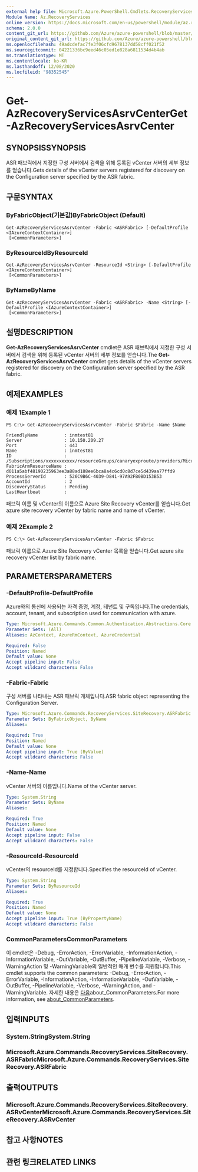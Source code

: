 ```yaml
---
external help file: Microsoft.Azure.PowerShell.Cmdlets.RecoveryServices.SiteRecovery.dll-Help.xml
Module Name: Az.RecoveryServices
online version: https://docs.microsoft.com/en-us/powershell/module/az.recoveryservices/get-azrecoveryservicesasrvcenter
schema: 2.0.0
content_git_url: https://github.com/Azure/azure-powershell/blob/master/src/RecoveryServices/RecoveryServices/help/Get-AzRecoveryServicesAsrvCenter.md
original_content_git_url: https://github.com/Azure/azure-powershell/blob/master/src/RecoveryServices/RecoveryServices/help/Get-AzRecoveryServicesAsrvCenter.md
ms.openlocfilehash: 49adcdefac7fe3f06cfd9678137dd58cff021f52
ms.sourcegitcommit: 04221336bc9eed46c05ed1e828a6811534d4b4ab
ms.translationtype: MT
ms.contentlocale: ko-KR
ms.lasthandoff: 12/08/2020
ms.locfileid: "98352545"
---
```

# <span data-ttu-id="d335c-101">Get-AzRecoveryServicesAsrvCenter</span><span class="sxs-lookup"><span data-stu-id="d335c-101">Get-AzRecoveryServicesAsrvCenter</span></span>

## <span data-ttu-id="d335c-102">SYNOPSIS</span><span class="sxs-lookup"><span data-stu-id="d335c-102">SYNOPSIS</span></span>
<span data-ttu-id="d335c-103">ASR 패브릭에서 지정한 구성 서버에서 검색을 위해 등록된 vCenter 서버의 세부 정보를 얻습니다.</span><span class="sxs-lookup"><span data-stu-id="d335c-103">Gets details of the vCenter servers registered for discovery on the Configuration server specified by the ASR fabric.</span></span>

## <span data-ttu-id="d335c-104">구문</span><span class="sxs-lookup"><span data-stu-id="d335c-104">SYNTAX</span></span>

### <span data-ttu-id="d335c-105">ByFabricObject(기본값)</span><span class="sxs-lookup"><span data-stu-id="d335c-105">ByFabricObject (Default)</span></span>
```
Get-AzRecoveryServicesAsrvCenter -Fabric <ASRFabric> [-DefaultProfile <IAzureContextContainer>]
 [<CommonParameters>]
```

### <span data-ttu-id="d335c-106">ByResourceId</span><span class="sxs-lookup"><span data-stu-id="d335c-106">ByResourceId</span></span>
```
Get-AzRecoveryServicesAsrvCenter -ResourceId <String> [-DefaultProfile <IAzureContextContainer>]
 [<CommonParameters>]
```

### <span data-ttu-id="d335c-107">ByName</span><span class="sxs-lookup"><span data-stu-id="d335c-107">ByName</span></span>
```
Get-AzRecoveryServicesAsrvCenter -Fabric <ASRFabric> -Name <String> [-DefaultProfile <IAzureContextContainer>]
 [<CommonParameters>]
```

## <span data-ttu-id="d335c-108">설명</span><span class="sxs-lookup"><span data-stu-id="d335c-108">DESCRIPTION</span></span>
<span data-ttu-id="d335c-109">**Get-AzRecoveryServicesAsrvCenter** cmdlet은 ASR 패브릭에서 지정한 구성 서버에서 검색을 위해 등록된 vCenter 서버의 세부 정보를 얻습니다.</span><span class="sxs-lookup"><span data-stu-id="d335c-109">The **Get-AzRecoveryServicesAsrvCenter** cmdlet gets details of the vCenter servers registered for discovery on the Configuration server specified by the ASR fabric.</span></span>

## <span data-ttu-id="d335c-110">예제</span><span class="sxs-lookup"><span data-stu-id="d335c-110">EXAMPLES</span></span>

### <span data-ttu-id="d335c-111">예제 1</span><span class="sxs-lookup"><span data-stu-id="d335c-111">Example 1</span></span>
```
PS C:\> Get-AzRecoveryServicesAsrvCenter -Fabric $Fabric -Name $Name

FriendlyName          : inmtest81
Server                : 10.150.209.27
Port                  : 443
Name                  : inmtest81
ID                    : /Subscriptions/xxxxxxxxxxx/resourceGroups/canaryexproute/providers/Microsoft.RecoveryServices/vaults/xxxxxxxxx/replicationFabrics/xxxxxxxxxxxxxxxxx/replicationvCenters/inmtest81
FabricArmResourceName : d011a5abf48190235963ee3a88ad188ee6bca8a4c6cd0c8d7ce5d439aa77ffd9
ProcessServerId       : 526C9B6C-4039-D841-97A92FB0BD153B53
AccountId             : 2
DiscoveryStatus       : Pending
LastHeartbeat         :
```

<span data-ttu-id="d335c-112">패브릭 이름 및 vCenter의 이름으로 Azure Site Recovery vCenter를 얻습니다.</span><span class="sxs-lookup"><span data-stu-id="d335c-112">Get azure site recovery vCenter by fabric name and name of vCenter.</span></span>

### <span data-ttu-id="d335c-113">예제 2</span><span class="sxs-lookup"><span data-stu-id="d335c-113">Example 2</span></span>
```
PS C:\> Get-AzRecoveryServicesAsrvCenter -Fabric $Fabric
```

<span data-ttu-id="d335c-114">패브릭 이름으로 Azure Site Recovery vCenter 목록을 얻습니다.</span><span class="sxs-lookup"><span data-stu-id="d335c-114">Get azure site recovery vCenter list by fabric name.</span></span>

## <span data-ttu-id="d335c-115">PARAMETERS</span><span class="sxs-lookup"><span data-stu-id="d335c-115">PARAMETERS</span></span>

### <span data-ttu-id="d335c-116">-DefaultProfile</span><span class="sxs-lookup"><span data-stu-id="d335c-116">-DefaultProfile</span></span>
<span data-ttu-id="d335c-117">Azure와의 통신에 사용되는 자격 증명, 계정, 테넌트 및 구독입니다.</span><span class="sxs-lookup"><span data-stu-id="d335c-117">The credentials, account, tenant, and subscription used for communication with azure.</span></span>

```yaml
Type: Microsoft.Azure.Commands.Common.Authentication.Abstractions.Core.IAzureContextContainer
Parameter Sets: (All)
Aliases: AzContext, AzureRmContext, AzureCredential

Required: False
Position: Named
Default value: None
Accept pipeline input: False
Accept wildcard characters: False
```

### <span data-ttu-id="d335c-118">-Fabric</span><span class="sxs-lookup"><span data-stu-id="d335c-118">-Fabric</span></span>
<span data-ttu-id="d335c-119">구성 서버를 나타내는 ASR 패브릭 개체입니다.</span><span class="sxs-lookup"><span data-stu-id="d335c-119">ASR fabric object representing the Configuration Server.</span></span>

```yaml
Type: Microsoft.Azure.Commands.RecoveryServices.SiteRecovery.ASRFabric
Parameter Sets: ByFabricObject, ByName
Aliases:

Required: True
Position: Named
Default value: None
Accept pipeline input: True (ByValue)
Accept wildcard characters: False
```

### <span data-ttu-id="d335c-120">-Name</span><span class="sxs-lookup"><span data-stu-id="d335c-120">-Name</span></span>
<span data-ttu-id="d335c-121">vCenter 서버의 이름입니다.</span><span class="sxs-lookup"><span data-stu-id="d335c-121">Name of the vCenter server.</span></span>

```yaml
Type: System.String
Parameter Sets: ByName
Aliases:

Required: True
Position: Named
Default value: None
Accept pipeline input: False
Accept wildcard characters: False
```

### <span data-ttu-id="d335c-122">-ResourceId</span><span class="sxs-lookup"><span data-stu-id="d335c-122">-ResourceId</span></span>
<span data-ttu-id="d335c-123">vCenter의 resourceId를 지정합니다.</span><span class="sxs-lookup"><span data-stu-id="d335c-123">Specifies the resourceId of vCenter.</span></span>

```yaml
Type: System.String
Parameter Sets: ByResourceId
Aliases:

Required: True
Position: Named
Default value: None
Accept pipeline input: True (ByPropertyName)
Accept wildcard characters: False
```

### <span data-ttu-id="d335c-124">CommonParameters</span><span class="sxs-lookup"><span data-stu-id="d335c-124">CommonParameters</span></span>
<span data-ttu-id="d335c-125">이 cmdlet은 -Debug, -ErrorAction, -ErrorVariable, -InformationAction, -InformationVariable, -OutVariable, -OutBuffer, -PipelineVariable, -Verbose, -WarningAction 및 -WarningVariable의 일반적인 매개 변수를 지원합니다.</span><span class="sxs-lookup"><span data-stu-id="d335c-125">This cmdlet supports the common parameters: -Debug, -ErrorAction, -ErrorVariable, -InformationAction, -InformationVariable, -OutVariable, -OutBuffer, -PipelineVariable, -Verbose, -WarningAction, and -WarningVariable.</span></span> <span data-ttu-id="d335c-126">자세한 내용은 [다음](http://go.microsoft.com/fwlink/?LinkID=113216)about_CommonParameters.</span><span class="sxs-lookup"><span data-stu-id="d335c-126">For more information, see [about_CommonParameters](http://go.microsoft.com/fwlink/?LinkID=113216).</span></span>

## <span data-ttu-id="d335c-127">입력</span><span class="sxs-lookup"><span data-stu-id="d335c-127">INPUTS</span></span>

### <span data-ttu-id="d335c-128">System.String</span><span class="sxs-lookup"><span data-stu-id="d335c-128">System.String</span></span>

### <span data-ttu-id="d335c-129">Microsoft.Azure.Commands.RecoveryServices.SiteRecovery.ASRFabric</span><span class="sxs-lookup"><span data-stu-id="d335c-129">Microsoft.Azure.Commands.RecoveryServices.SiteRecovery.ASRFabric</span></span>

## <span data-ttu-id="d335c-130">출력</span><span class="sxs-lookup"><span data-stu-id="d335c-130">OUTPUTS</span></span>

### <span data-ttu-id="d335c-131">Microsoft.Azure.Commands.RecoveryServices.SiteRecovery.ASRvCenter</span><span class="sxs-lookup"><span data-stu-id="d335c-131">Microsoft.Azure.Commands.RecoveryServices.SiteRecovery.ASRvCenter</span></span>

## <span data-ttu-id="d335c-132">참고 사항</span><span class="sxs-lookup"><span data-stu-id="d335c-132">NOTES</span></span>

## <span data-ttu-id="d335c-133">관련 링크</span><span class="sxs-lookup"><span data-stu-id="d335c-133">RELATED LINKS</span></span>
